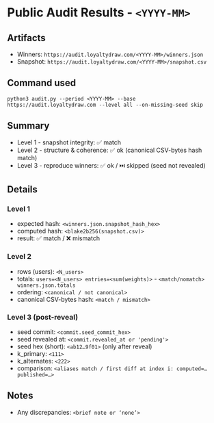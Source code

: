 <!--
SPDX-License-Identifier: Apache-2.0
Copyright (c) 2025 Loyaltydraw.com, Inc.
-->

# Public Audit Results - `<YYYY-MM>`

## Artifacts
- Winners:  `https://audit.loyaltydraw.com/<YYYY-MM>/winners.json`
- Snapshot: `https://audit.loyaltydraw.com/<YYYY-MM>/snapshot.csv`

## Command used
`python3 audit.py --period <YYYY-MM> --base https://audit.loyaltydraw.com --level all --on-missing-seed skip`

## Summary
- Level 1 - snapshot integrity: ✅ match
- Level 2 - structure & coherence: ✅ ok (canonical CSV-bytes hash match)
- Level 3 - reproduce winners: ✅ ok  /  ⏭️ skipped (seed not revealed)

## Details

### Level 1
- expected hash: `<winners.json.snapshot_hash_hex>`
- computed hash: `<blake2b256(snapshot.csv)>`
- result: ✅ match / ❌ mismatch

### Level 2
- rows (users): `<N_users>`
- totals: `users=<N_users> entries=<sum(weights)>` - `<match/nomatch> winners.json.totals`
- ordering: `<canonical / not canonical>`
- canonical CSV-bytes hash: `<match / mismatch>`

### Level 3 (post-reveal)
- seed commit: `<commit.seed_commit_hex>`
- seed revealed at: `<commit.revealed_at or 'pending'>`
- seed hex (short): `<ab12…9f01>` (only after reveal)
- k_primary: `<111>`
- k_alternates: `<222>`
- comparison: `<aliases match / first diff at index i: computed=… published=…>`

## Notes
- Any discrepancies: `<brief note or ‘none’>`
